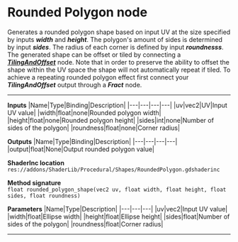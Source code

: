 # Rounded Polygon node
Generates a rounded polygon shape based on input UV at the size specified by inputs <b><i>width</i></b> and <b><i>height</i></b>. The polygon's amount of sides is determined by input <b><i>sides</i></b>. The radius of each corner is defined by input <b><i>roundnesss</i></b>. The generated shape can be offset or tiled by connecting a <b><i>[TilingAndOffset](/documentation/Nodes/UV/TilingAndOffset.md)</i></b> node. Note that in order to preserve the ability to offset the shape within the UV space the shape will not automatically repeat if tiled. To achieve a repeating rounded polygon effect first connect your <b><i>TilingAndOffset</i></b> output through a <b><i>Fract</i></b> node.
<hr>

**Inputs**
|Name|Type|Binding|Description|
|---|---|---|---|
|uv|vec2|UV|Input UV value|
|width|float|none|Rounded polygon width|
|height|float|none|Rounded polygon height|
|sides|int|none|Number of sides of the polygon|
|roundness|float|none|Corner radius|
  
**Outputs**
|Name|Type|Binding|Description|
|---|---|---|---|
|output|float|None|Output rounded polygon value|

**ShaderInc location**
<br>`res://addons/ShaderLib/Procedural/Shapes/RoundedPolygon.gdshaderinc`

**Method signature**
<br>`float rounded_polygon_shape(vec2 uv, float width, float height, float sides, float roundness)`

**Parameters**
|Name|Type|Description|
|---|---|---|
|uv|vec2|Input UV value|
|width|float|Ellipse width|
|height|float|Ellipse height|
|sides|float|Number of sides of the polygon|
|roundness|float|Corner radius|
___